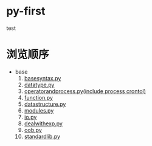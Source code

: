 # py-first
test

# 浏览顺序
- base
    1. [basesyntax.py](./base/basesyntax.py)
    1. [datatype.py](./base/datatype.py)
    1. [operatorandprocess.py(include process crontol)](./base/operatorandprocess.py) 
    1. [function.py](./base/function.py)
    1. [datastructure.py](./base/datastructure.py)
    1. [modules.py](./base/modules.py)
    1. [io.py](./base/io.py)
    1. [dealwithexp.py](./banse/dealwithexp.py)
    1. [oob.py](./banse/oob.py)
    1. [standardlib.py](./base/standardlib.py)
    
